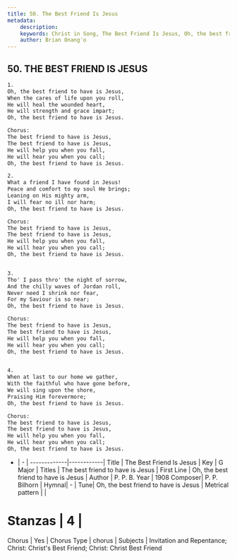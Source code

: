 ```yaml
---
title: 50. The Best Friend Is Jesus
metadata:
    description: 
    keywords: Christ in Song, The Best Friend Is Jesus, Oh, the best friend to have is Jesus, The best friend to have is Jesus
    author: Brian Onang'o
---
```



## 50. THE BEST FRIEND IS JESUS

```txt
1.
Oh, the best friend to have is Jesus,
When the cares of life upon you roll,
He will heal the wounded heart,
He will strength and grace impart;
Oh, the best friend to have is Jesus.

Chorus:
The best friend to have is Jesus,
The best friend to have is Jesus,
He will help you when you fall,
He will hear you when you call;
Oh, the best friend to have is Jesus.

2.
What a friend I have found in Jesus!
Peace and comfort to my soul He brings;
Leaning on His mighty arm,
I will fear no ill nor harm;
Oh, the best friend to have is Jesus. 

Chorus:
The best friend to have is Jesus,
The best friend to have is Jesus,
He will help you when you fall,
He will hear you when you call;
Oh, the best friend to have is Jesus.


3.
Tho' I pass thro' the night of sorrow,
And the chilly waves of Jordan roll,
Never need I shrink nor fear,
For my Saviour is so near;
Oh, the best friend to have is Jesus. 

Chorus:
The best friend to have is Jesus,
The best friend to have is Jesus,
He will help you when you fall,
He will hear you when you call;
Oh, the best friend to have is Jesus.


4.
When at last to our home we gather,
With the faithful who have gone before,
We will sing upon the shore,
Praising Him forevermore;
Oh, the best friend to have is Jesus. 

Chorus:
The best friend to have is Jesus,
The best friend to have is Jesus,
He will help you when you fall,
He will hear you when you call;
Oh, the best friend to have is Jesus.

```

- |   -  |
-------------|------------|
Title | The Best Friend Is Jesus |
Key | G Major |
Titles | The best friend to have is Jesus |
First Line | Oh, the best friend to have is Jesus |
Author | P. P. B.
Year | 1908
Composer| P. P. Bilhorn |
Hymnal|  - |
Tune| Oh, the best friend to have is Jesus |
Metrical pattern | |
# Stanzas | 4 |
Chorus | Yes |
Chorus Type | chorus |
Subjects | Invitation and Repentance; Christ: Christ's Best Friend; Christ: Christ Best Friend<span id='more_topics' style='display:none'>; Special Selections: Duets |
Texts | Proverbs 18:24 |
Print Texts | 
Scripture Song |  |
  
